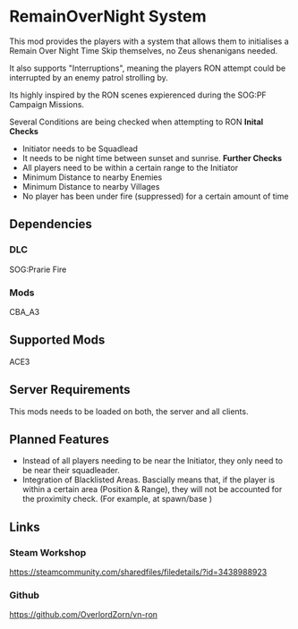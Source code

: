 # RemainOverNight System

This mod provides the players with a system that allows them to initialises a Remain Over Night Time Skip themselves, no Zeus shenanigans needed.

It also supports "Interruptions", meaning the players RON attempt could be interrupted by an enemy patrol strolling by.

Its highly inspired by the RON scenes expierenced during the SOG:PF Campaign Missions.

Several Conditions are being checked when attempting to RON
**Inital Checks**
- Initiator needs to be Squadlead
- It needs to be night time between sunset and sunrise.
**Further Checks**
- All players need to be within a certain range to the Initiator
- Minimum Distance to nearby Enemies
- Minimum Distance to nearby Villages
- No player has been under fire (suppressed) for a certain amount of time

## Dependencies
### DLC
SOG:Prarie Fire
### Mods
CBA_A3

## Supported Mods
ACE3

## Server Requirements
This mods needs to be loaded on both, the server and all clients.

## Planned Features
- Instead of all players needing to be near the Initiator, they only need to be near their squadleader.
- Integration of Blacklisted Areas. Bascially means that, if the player is within a certain area (Position & Range), they will not be accounted for the proximity check. (For example, at spawn/base )


## Links
### Steam Workshop
https://steamcommunity.com/sharedfiles/filedetails/?id=3438988923
### Github
https://github.com/OverlordZorn/vn-ron

